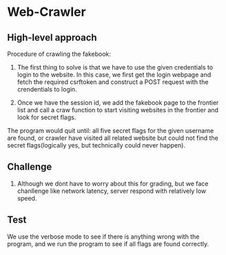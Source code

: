 # Web-Crawler

## High-level approach
	
Procedure of crawling the fakebook:

1. The first thing to solve is that we have to use the given credentials to login to the website. In this case, we first get the login webpage and fetch the required csrftoken and construct a POST request with the crendentials to login.

2. Once we have the session id, we add the fakebook page to the frontier list and call a craw function to start visiting websites in the frontier and look for secret flags.

The program would quit until: all five secret flags for the given username are found, or crawler have visited all related website but could not find the secret flags(logically yes, but technically could never happen).

## Challenge 

1. Although we dont have to worry about this for grading, but we face chanllenge like network latency, server respond with relatively low speed.

## Test

We use the verbose mode to see if there is anything wrong with the program, and we run the program to see if all flags are found correctly.
